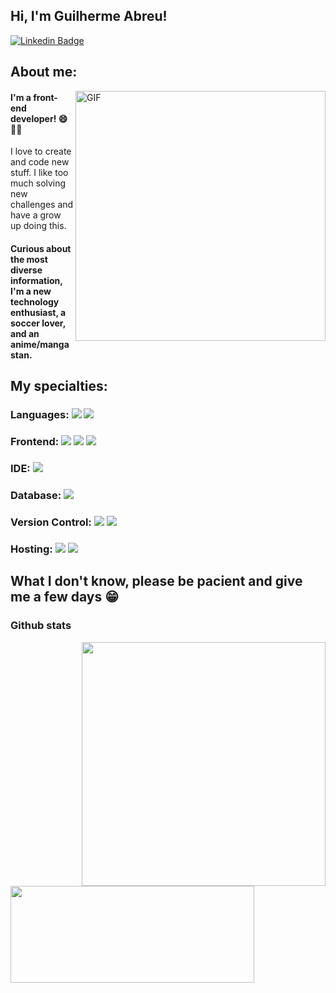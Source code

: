 <section>

## Hi, I'm Guilherme Abreu!

[![Linkedin Badge](https://img.shields.io/badge/-LinkedIn-blue?style=flat-square&logo=Linkedin&logoColor=white&link=https://www.linkedin.com/in/guilhermeab)](https://www.linkedin.com/in/guilhermeab)

</section>
<section>

## About me:

<img align="right" alt="GIF" src="https://media3.giphy.com/media/nVTa8D8zJUc2A/giphy.gif" width="400"/>
 
#### I'm a front-end developer! :smile:🐱‍👤
I love to create and code new stuff. I like too much solving new challenges and have a grow up doing this.
#### Curious about the most diverse information, I'm a new technology enthusiast, a soccer lover, and an anime/manga stan. 

</section>
<section>

## My specialties:

### Languages: <img src="https://img.shields.io/badge/javascript%20-%23323330.svg?&style=for-the-badge&logo=javascript&logoColor=%23F7DF1E"/> <img src="https://img.shields.io/badge/typescript%20-%23007ACC.svg?&style=for-the-badge&logo=typescript&logoColor=white"/>

### Frontend: <img src="https://img.shields.io/badge/html5%20-%23E34F26.svg?&style=for-the-badge&logo=html5&logoColor=white"/> <img src="https://img.shields.io/badge/css3%20-%231572B6.svg?&style=for-the-badge&logo=css3&logoColor=white"/> <img src="https://img.shields.io/badge/react%20-%2320232a.svg?&style=for-the-badge&logo=react&logoColor=%2361DAFB"/>

### IDE: <img src="https://img.shields.io/badge/Visual_Studio-5C2D91?style=for-the-badge&logo=visual%20studio&logoColor=white"/>

### Database: <img src ="https://img.shields.io/badge/Microsoft_SQL_Server-CC2927?style=for-the-badge&logo=microsoft-sql-server&logoColor=white"/>

### Version Control: <img src="https://img.shields.io/badge/git%20-F05032.svg?&style=for-the-badge&logo=git&logoColor=white"/> <img src="https://img.shields.io/badge/github%20-%23121011.svg?&style=for-the-badge&logo=github&logoColor=white"/>

### Hosting: <img src="https://img.shields.io/badge/vercel%20-%23000000.svg?&style=for-the-badge&logo=vercel&logoColor=white"/> <img src="https://img.shields.io/badge/Netlify-00C7B7?style=for-the-badge&logo=netlify&logoColor=white" />

## What I don't know, please be pacient and give me a few days 😁

</section>
<section>

### Github stats
 
<img align="right" src="https://github-readme-stats.vercel.app/api?username=gglabreu&show_icons=true&theme=dark&count_private=true" width="390px"/>
<img align="left" src="https://github-readme-stats.vercel.app/api/top-langs/?username=gglabreu&layout=compact&theme=dark" width="390px" height="155px"/> 

</section>
